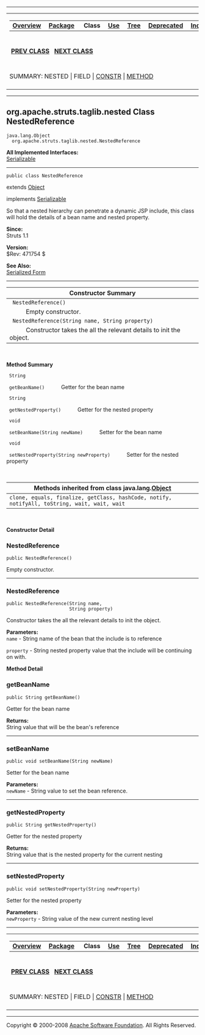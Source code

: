 ------------------------------------------------------------------------

<span id="navbar_top"></span> [](#skip-navbar_top "Skip navigation links")

<table>
<colgroup>
<col width="50%" />
<col width="50%" />
</colgroup>
<tbody>
<tr class="odd">
<td align="left"><span id="navbar_top_firstrow"></span>
<table>
<tbody>
<tr class="odd">
<td align="left"><a href="../../../../../overview-summary.html.md"><strong>Overview</strong></a> </td>
<td align="left"><a href="package-summary.html.md"><strong>Package</strong></a> </td>
<td align="left"> <strong>Class</strong> </td>
<td align="left"><a href="class-use/NestedReference.html.md"><strong>Use</strong></a> </td>
<td align="left"><a href="package-tree.html.md"><strong>Tree</strong></a> </td>
<td align="left"><a href="../../../../../deprecated-list.html.md"><strong>Deprecated</strong></a> </td>
<td align="left"><a href="../../../../../index-all.html.md"><strong>Index</strong></a> </td>
<td align="left"><a href="../../../../../help-doc.html.md"><strong>Help</strong></a> </td>
</tr>
</tbody>
</table></td>
<td align="left"></td>
</tr>
<tr class="even">
<td align="left"> <a href="../../../../../org/apache/struts/taglib/nested/NestedPropertyTag.html.md" title="class in org.apache.struts.taglib.nested"><strong>PREV CLASS</strong></a>   <a href="../../../../../org/apache/struts/taglib/nested/NestedRootTag.html" title="class in org.apache.struts.taglib.nested"><strong>NEXT CLASS</strong></a></td>
<td align="left"><a href="../../../../../index.html.md?org/apache/struts/taglib/nested/NestedReference.html"><strong>FRAMES</strong></a>    <a href="NestedReference.html"><strong>NO FRAMES</strong></a>    
<a href="../../../../../allclasses-noframe.html.md"><strong>All Classes</strong></a></td>
</tr>
<tr class="odd">
<td align="left">SUMMARY: NESTED | FIELD | <a href="#constructor_summary">CONSTR</a> | <a href="#method_summary">METHOD</a></td>
<td align="left">DETAIL: FIELD | <a href="#constructor_detail">CONSTR</a> | <a href="#method_detail">METHOD</a></td>
</tr>
</tbody>
</table>

<span id="skip-navbar_top"></span>

------------------------------------------------------------------------

org.apache.struts.taglib.nested
 Class NestedReference
-------------------------------

    java.lang.Object
      org.apache.struts.taglib.nested.NestedReference

**All Implemented Interfaces:**  
[Serializable](http://java.sun.com/j2se/1.4.2/docs/api/java/io/Serializable.html.md?is-external=true "class or interface in java.io")

------------------------------------------------------------------------

    public class NestedReference

extends [Object](http://java.sun.com/j2se/1.4.2/docs/api/java/lang/Object.html.md?is-external=true "class or interface in java.lang")

implements [Serializable](http://java.sun.com/j2se/1.4.2/docs/api/java/io/Serializable.html.md?is-external=true "class or interface in java.io")

So that a nested hierarchy can penetrate a dynamic JSP include, this class will hold the details of a bean name and nested property.

**Since:**  
Struts 1.1

**Version:**  
$Rev: 471754 $

**See Also:**  
[Serialized Form](../../../../../serialized-form.html.md#org.apache.struts.taglib.nested.NestedReference)

------------------------------------------------------------------------

<span id="constructor_summary"></span>

| **Constructor Summary**                                                       |
|-------------------------------------------------------------------------------|
| ` NestedReference()`                                                          
            Empty constructor.                                                  |
| ` NestedReference(String name, String property)`                              
            Constructor takes the all the relevant details to init the object.  |

  <span id="method_summary"></span>

**Method Summary**

` String`

` getBeanName()`
           Getter for the bean name

` String`

` getNestedProperty()`
           Getter for the nested property

` void`

` setBeanName(String newName)`
           Setter for the bean name

` void`

` setNestedProperty(String newProperty)`
           Setter for the nested property

 <span id="methods_inherited_from_class_java.lang.Object"></span>

| **Methods inherited from class java.lang.[Object](http://java.sun.com/j2se/1.4.2/docs/api/java/lang/Object.html.md?is-external=true "class or interface in java.lang")** |
|-----------------------------------------------------------------------------------------------------------------------------------------------------------------------|
| `clone, equals, finalize, getClass, hashCode, notify, notifyAll, toString, wait, wait, wait`                                                                          |

 

<span id="constructor_detail"></span>

**Constructor Detail**

### NestedReference

    public NestedReference()

Empty constructor.

------------------------------------------------------------------------

### NestedReference

    public NestedReference(String name,
                           String property)

Constructor takes the all the relevant details to init the object.

**Parameters:**  
`name` - String name of the bean that the include is to reference

`property` - String nested property value that the include will be continuing on with.

<span id="method_detail"></span>

**Method Detail**

### getBeanName

    public String getBeanName()

Getter for the bean name

**Returns:**  
String value that will be the bean's reference

------------------------------------------------------------------------

### setBeanName

    public void setBeanName(String newName)

Setter for the bean name

**Parameters:**  
`newName` - String value to set the bean reference.

------------------------------------------------------------------------

### getNestedProperty

    public String getNestedProperty()

Getter for the nested property

**Returns:**  
String value that is the nested property for the current nesting

------------------------------------------------------------------------

### setNestedProperty

    public void setNestedProperty(String newProperty)

Setter for the nested property

**Parameters:**  
`newProperty` - String value of the new current nesting level

------------------------------------------------------------------------

<span id="navbar_bottom"></span> [](#skip-navbar_bottom "Skip navigation links")

<table>
<colgroup>
<col width="50%" />
<col width="50%" />
</colgroup>
<tbody>
<tr class="odd">
<td align="left"><span id="navbar_bottom_firstrow"></span>
<table>
<tbody>
<tr class="odd">
<td align="left"><a href="../../../../../overview-summary.html.md"><strong>Overview</strong></a> </td>
<td align="left"><a href="package-summary.html.md"><strong>Package</strong></a> </td>
<td align="left"> <strong>Class</strong> </td>
<td align="left"><a href="class-use/NestedReference.html.md"><strong>Use</strong></a> </td>
<td align="left"><a href="package-tree.html.md"><strong>Tree</strong></a> </td>
<td align="left"><a href="../../../../../deprecated-list.html.md"><strong>Deprecated</strong></a> </td>
<td align="left"><a href="../../../../../index-all.html.md"><strong>Index</strong></a> </td>
<td align="left"><a href="../../../../../help-doc.html.md"><strong>Help</strong></a> </td>
</tr>
</tbody>
</table></td>
<td align="left"></td>
</tr>
<tr class="even">
<td align="left"> <a href="../../../../../org/apache/struts/taglib/nested/NestedPropertyTag.html.md" title="class in org.apache.struts.taglib.nested"><strong>PREV CLASS</strong></a>   <a href="../../../../../org/apache/struts/taglib/nested/NestedRootTag.html" title="class in org.apache.struts.taglib.nested"><strong>NEXT CLASS</strong></a></td>
<td align="left"><a href="../../../../../index.html.md?org/apache/struts/taglib/nested/NestedReference.html"><strong>FRAMES</strong></a>    <a href="NestedReference.html"><strong>NO FRAMES</strong></a>    
<a href="../../../../../allclasses-noframe.html.md"><strong>All Classes</strong></a></td>
</tr>
<tr class="odd">
<td align="left">SUMMARY: NESTED | FIELD | <a href="#constructor_summary">CONSTR</a> | <a href="#method_summary">METHOD</a></td>
<td align="left">DETAIL: FIELD | <a href="#constructor_detail">CONSTR</a> | <a href="#method_detail">METHOD</a></td>
</tr>
</tbody>
</table>

<span id="skip-navbar_bottom"></span>

------------------------------------------------------------------------

Copyright © 2000-2008 [Apache Software Foundation](http://www.apache.org/). All Rights Reserved.
